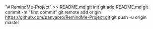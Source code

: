 "# RemindMe-Project" >> README.md
git init
git add README.md
git commit -m "first commit"
git remote add origin https://github.com/panyapro/RemindMe-Project.git
git push -u origin master
